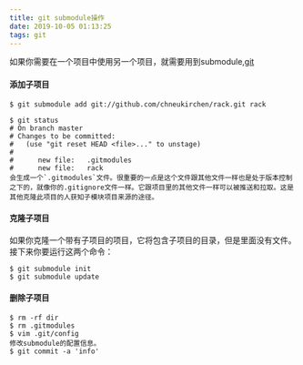 ```yaml
---
title: git submodule操作
date: 2019-10-05 01:13:25
tags: git
---
```

如果你需要在一个项目中使用另一个项目，就需要用到submodule,[git](https://git-scm.com/book/zh/v1/Git-%E5%B7%A5%E5%85%B7-%E5%AD%90%E6%A8%A1%E5%9D%97)
<!--more-->
#### 添加子项目
```shell
$ git submodule add git://github.com/chneukirchen/rack.git rack

$ git status
# On branch master
# Changes to be committed:
#   (use "git reset HEAD <file>..." to unstage)
#
#      new file:   .gitmodules
#      new file:   rack
会生成一个`.gitmodules`文件。很重要的一点是这个文件跟其他文件一样也是处于版本控制之下的，就像你的.gitignore文件一样。它跟项目里的其他文件一样可以被推送和拉取。这是其他克隆此项目的人获知子模块项目来源的途径。
```

#### 克隆子项目
如果你克隆一个带有子项目的项目，它将包含子项目的目录，但是里面没有文件。接下来你要运行这两个命令：
```shell
$ git submodule init
$ git submodule update
```

#### 删除子项目
```shell
$ rm -rf dir
$ rm .gitmodules
$ vim .git/config
修改submodule的配置信息。
$ git commit -a 'info'
```